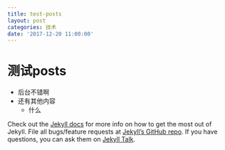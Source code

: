 ```yaml
---
title: test-posts
layout: post
categories: 技术
date: '2017-12-20 11:00:00'
---
```


# 测试posts
- 后台不错啊
- 还有其他内容
  - 什么

Check out the [Jekyll docs][jekyll-docs] for more info on how to get the most out of Jekyll. File all bugs/feature requests at [Jekyll’s GitHub repo][jekyll-gh]. If you have questions, you can ask them on [Jekyll Talk][jekyll-talk].

[jekyll-docs]: https://jekyllrb.com/docs/home
[jekyll-gh]:   https://github.com/jekyll/jekyll
[jekyll-talk]: https://talk.jekyllrb.com/